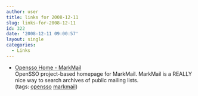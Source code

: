 ```yaml
---
author: user
title: links for 2008-12-11
slug: links-for-2008-12-11
id: 322
date: '2008-12-11 09:00:57'
layout: single
categories:
  - Links
---
```


*   [Opensso Home - MarkMail](http://opensso.markmail.org/)  
    OpenSSO project-based homepage for MarkMail. MarkMail is a REALLY nice way to search archives of public mailing lists.  
    (tags: [opensso](http://delicious.com/superpat/opensso) [markmail](http://delicious.com/superpat/markmail))  
